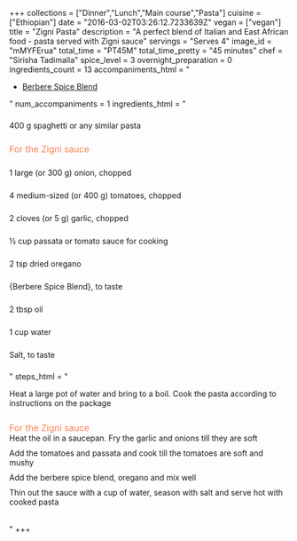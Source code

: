 +++
collections = ["Dinner","Lunch","Main course","Pasta"]
cuisine = ["Ethiopian"]
date = "2016-03-02T03:26:12.7233639Z"
vegan = ["vegan"]
title = "Zigni Pasta"
description = "A perfect blend of Italian and East African food - pasta served with Zigni sauce"
servings = "Serves 4"
image_id = "mMYFErua"
total_time = "PT45M"
total_time_pretty = "45 minutes"
chef = "Sirisha Tadimalla"
spice_level = 3
overnight_preparation = 0
ingredients_count = 13
accompaniments_html = "<ul><li><a href = '../8sbhyXG7/'>Berbere Spice Blend</a></li></ul>"
num_accompaniments = 1
ingredients_html = "<ul style='padding-left: 0; list-style: none;'><li itemprop='recipeIngredient' style='margin: 8px 0px;padding: 8px 0px;'>400 g spaghetti or any similar pasta</li><li style='margin: 8px 0px;padding: 8px 0px;'><span style='font-size: medium; color: #f78153;'>For the Zigni sauce</span></li><li itemprop='recipeIngredient' style='margin: 8px 0px;padding: 8px 0px;'>1 large (or 300 g) onion, chopped</li><li itemprop='recipeIngredient' style='margin: 8px 0px;padding: 8px 0px;'>4 medium-sized (or 400 g) tomatoes, chopped</li><li itemprop='recipeIngredient' style='margin: 8px 0px;padding: 8px 0px;'>2 cloves (or 5 g) garlic, chopped</li><li itemprop='recipeIngredient' style='margin: 8px 0px;padding: 8px 0px;'>½ cup passata or tomato sauce for cooking</li><li itemprop='recipeIngredient' style='margin: 8px 0px;padding: 8px 0px;'>2 tsp dried oregano</li><li itemprop='recipeIngredient' style='margin: 8px 0px;padding: 8px 0px;'>{Berbere Spice Blend}, to taste</li><li itemprop='recipeIngredient' style='margin: 8px 0px;padding: 8px 0px;'>2 tbsp oil</li><li itemprop='recipeIngredient' style='margin: 8px 0px;padding: 8px 0px;'>1 cup water</li><li itemprop='recipeIngredient' style='margin: 8px 0px;padding: 8px 0px;'>Salt, to taste</li></ul>"
steps_html = "<ol style='list-style: none inside; padding-left: 0px;'><li style='padding-bottom: 10px;'><i class='step-track-icon fa fa-square-o'></i><span class='step-text' itemprop='recipeInstructions'>Heat a large pot of water and bring to a boil. Cook the pasta according to instructions on the package</span></li><li style='list-style: none; margin: 8px 0px;padding: 8px 0px;'><span style='font-size: medium; color: #f78153;'>For the Zigni sauce</span><ol style='list-style: none inside; padding-left: 0px;'><li style='padding-bottom: 10px;'><i class='step-track-icon fa fa-square-o'></i><span class='step-text' itemprop='recipeInstructions'>Heat the oil in a saucepan. Fry the garlic and onions till they are soft</span></li><li style='padding-bottom: 10px;'><i class='step-track-icon fa fa-square-o'></i><span class='step-text' itemprop='recipeInstructions'>Add the tomatoes and passata and cook till the tomatoes are soft and mushy</span></li><li style='padding-bottom: 10px;'><i class='step-track-icon fa fa-square-o'></i><span class='step-text' itemprop='recipeInstructions'>Add the berbere spice blend, oregano and mix well</span></li><li style='padding-bottom: 10px;'><i class='step-track-icon fa fa-square-o'></i><span class='step-text' itemprop='recipeInstructions'>Thin out the sauce with a cup of water, season with salt and serve hot with cooked pasta</span></li></ol></li></ol>"
+++
